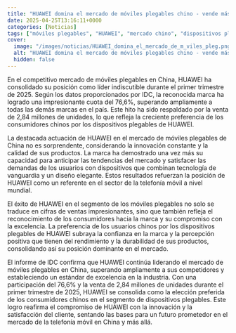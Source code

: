 ```yaml
---
title: "HUAWEI domina el mercado de móviles plegables chino - vende más que todas las otras marcas juntas"
date: 2025-04-25T13:16:11+0000
categories: [Noticias]
tags: ["móviles plegables", "HUAWEI", "mercado chino", "dispositivos plegables", "IDC", "ventas", "consumidores chinos", "telefonía móvil."]
cover:
  image: "/images/noticias/HUAWEI_domina_el_mercado_de_m_viles_pleg.png"
  alt: "HUAWEI domina el mercado de móviles plegables chino - vende más que todas las otras marcas juntas"
  hidden: false
---
```


En el competitivo mercado de móviles plegables en China, HUAWEI ha consolidado su posición como líder indiscutible durante el primer trimestre de 2025. Según los datos proporcionados por IDC, la reconocida marca ha logrado una impresionante cuota del 76,6%, superando ampliamente a todas las demás marcas en el país. Este hito ha sido respaldado por la venta de 2,84 millones de unidades, lo que refleja la creciente preferencia de los consumidores chinos por los dispositivos plegables de HUAWEI.

La destacada actuación de HUAWEI en el mercado de móviles plegables de China no es sorprendente, considerando la innovación constante y la calidad de sus productos. La marca ha demostrado una vez más su capacidad para anticipar las tendencias del mercado y satisfacer las demandas de los usuarios con dispositivos que combinan tecnología de vanguardia y un diseño elegante. Estos resultados refuerzan la posición de HUAWEI como un referente en el sector de la telefonía móvil a nivel mundial.

El éxito de HUAWEI en el segmento de los móviles plegables no solo se traduce en cifras de ventas impresionantes, sino que también refleja el reconocimiento de los consumidores hacia la marca y su compromiso con la excelencia. La preferencia de los usuarios chinos por los dispositivos plegables de HUAWEI subraya la confianza en la marca y la percepción positiva que tienen del rendimiento y la durabilidad de sus productos, consolidando así su posición dominante en el mercado.

El informe de IDC confirma que HUAWEI continúa liderando el mercado de móviles plegables en China, superando ampliamente a sus competidores y estableciendo un estándar de excelencia en la industria. Con una participación del 76,6% y la venta de 2,84 millones de unidades durante el primer trimestre de 2025, HUAWEI se consolida como la elección preferida de los consumidores chinos en el segmento de dispositivos plegables. Este logro reafirma el compromiso de HUAWEI con la innovación y la satisfacción del cliente, sentando las bases para un futuro prometedor en el mercado de la telefonía móvil en China y más allá.

